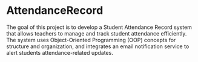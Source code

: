# AttendanceRecord

The goal of this project is to develop a Student Attendance Record system that allows teachers to manage and track student attendance efficiently. The system uses Object-Oriented Programming (OOP) concepts for structure and organization, and integrates an email notification service to alert students attendance-related updates.
